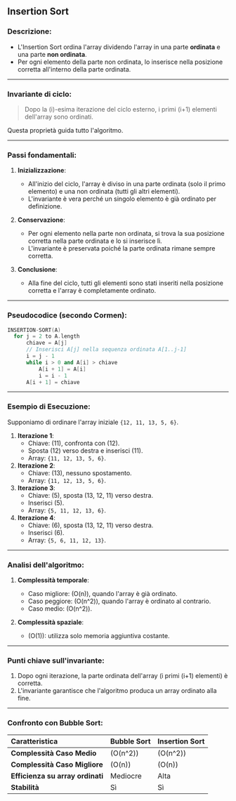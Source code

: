 ## **Insertion Sort**
### Descrizione:
- L'Insertion Sort ordina l'array dividendo l'array in una parte **ordinata** e una parte **non ordinata**.
- Per ogni elemento della parte non ordinata, lo inserisce nella posizione corretta all'interno della parte ordinata.

---

### **Invariante di ciclo**:
> Dopo la \(i\)-esima iterazione del ciclo esterno, i primi \(i+1\) elementi dell'array sono ordinati.

Questa proprietà guida tutto l'algoritmo.

---

### **Passi fondamentali**:
1.  **Inizializzazione**:
    -   All'inizio del ciclo, l'array è diviso in una parte ordinata (solo il primo elemento) e una non ordinata (tutti gli altri elementi).
    -   L'invariante è vera perché un singolo elemento è già ordinato per definizione.

2.  **Conservazione**:
    -   Per ogni elemento nella parte non ordinata, si trova la sua posizione corretta nella parte ordinata e lo si inserisce lì.
    -   L'invariante è preservata poiché la parte ordinata rimane sempre corretta.

3.  **Conclusione**:
    -   Alla fine del ciclo, tutti gli elementi sono stati inseriti nella posizione corretta e l'array è completamente ordinato.

---

### **Pseudocodice (secondo Cormen)**:

```cpp
INSERTION-SORT(A)
  for j = 2 to A.length
      chiave = A[j]
      // Inserisci A[j] nella sequenza ordinata A[1..j-1]
      i = j - 1
      while i > 0 and A[i] > chiave
          A[i + 1] = A[i]
          i = i - 1
      A[i + 1] = chiave
```

---

### **Esempio di Esecuzione**:
Supponiamo di ordinare l'array iniziale `{12, 11, 13, 5, 6}`.
1.  **Iterazione 1**:
    -   Chiave: \(11\), confronta con \(12\).
    -   Sposta \(12\) verso destra e inserisci \(11\).
    -   Array: `{11, 12, 13, 5, 6}`.
2.  **Iterazione 2**:
    -   Chiave: \(13\), nessuno spostamento.
    -   Array: `{11, 12, 13, 5, 6}`.
3.  **Iterazione 3**:
    -   Chiave: \(5\), sposta \(13, 12, 11\) verso destra.
    -   Inserisci \(5\).
    -   Array: `{5, 11, 12, 13, 6}`.
4.  **Iterazione 4**:
    -   Chiave: \(6\), sposta \(13, 12, 11\) verso destra.
    -   Inserisci \(6\).
    -   Array: `{5, 6, 11, 12, 13}`.

---

### **Analisi dell'algoritmo**:
1.  **Complessità temporale**:
    -   Caso migliore: \(O(n)\), quando l'array è già ordinato.
    -   Caso peggiore: \(O(n^2)\), quando l'array è ordinato al contrario.
    -   Caso medio: \(O(n^2)\).

2.  **Complessità spaziale**:
    -   \(O(1)\): utilizza solo memoria aggiuntiva costante.

---

### **Punti chiave sull'invariante**:
1.  Dopo ogni iterazione, la parte ordinata dell'array (i primi \(i+1\) elementi) è corretta.
2.  L'invariante garantisce che l'algoritmo produca un array ordinato alla fine.

---

### **Confronto con Bubble Sort**:
| **Caratteristica** | **Bubble Sort** | **Insertion Sort** |
| :--- | :--- | :--- |
| **Complessità Caso Medio** | \(O(n^2)\) | \(O(n^2)\) |
| **Complessità Caso Migliore** | \(O(n)\) | \(O(n)\) |
| **Efficienza su array ordinati** | Mediocre | Alta |
| **Stabilità** | Sì | Sì |
